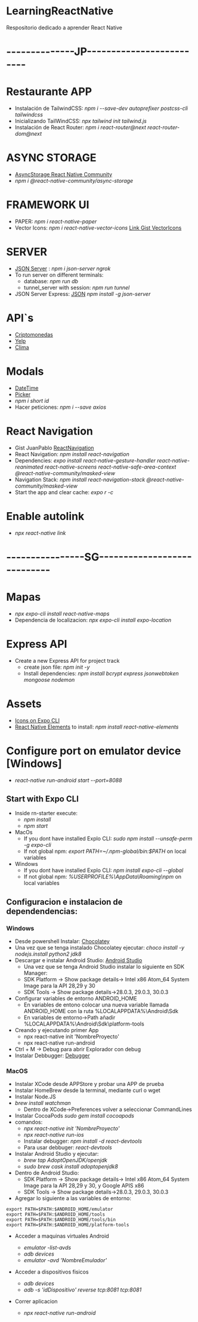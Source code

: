 # LearningReactNative
Respositorio dedicado a aprender React Native

# --------------JP-------------------------

# Restaurante APP
* Instalación de TailwindCSS: _npm i --save-dev autoprefixer postcss-cli tailwindcss_
* Inicializando TailWindCSS: _npx tailwind init tailwind.js_
* Instalación de React Router: _npm i react-router@next react-router-dom@next_

# ASYNC STORAGE
* [AsyncStorage React Native Community](https://github.com/react-native-async-storage/async-storage)
* _npm i @react-native-community/async-storage_

# FRAMEWORK UI
* PAPER: _npm i react-native-paper_
* Vector Icons: _npm i react-native-vector-icons_ [Link Gist VectorIcons](https://gist.github.com/juanpablogdl/7d02cb231beda08d6a5e53a57efd6f7b)

# SERVER
* [JSON Server](https://www.npmjs.com/package/json-server) : _npm i json-server ngrok_
* To run server on different terminals:
  * database: _npm run db_
  * tunnel_server with session: _npm run tunnel_
* JSON Server Express: [JSON](https://github.com/typicode/json-server) _npm install -g json-server_

# API`s
* [Criptomonedas](https://min-api.cryptocompare.com/documentation)
* [Yelp](https://www.yelp.com/fusion)
* [Clima](https://home.openweathermap.org/api_keys)

# Modals
* [DateTime](https://github.com/mmazzarolo/react-native-modal-datetime-picker)
* [Picker](https://github.com/react-native-picker/picker)
* _npm i short id_
* Hacer peticiones: _npm i --save axios_

# React Navigation
* Gist JuanPablo [ReactNavigation](https://gist.github.com/juanpablogdl/86c7db533280f5fd23735794d870a38c)
* React Navigation: _npm install react-navigation_
* Dependencies: _expo install react-native-gesture-handler react-native-reanimated react-native-screens react-native-safe-area-context @react-native-community/masked-view_
* Navigation Stack: _npm install react-navigation-stack @react-native-community/masked-view_
* Start the app and clear cache: _expo r -c_

# Enable autolink
* _npx react-native link_

# ----------------SG----------------------------

# Mapas
* _npx expo-cli install react-native-maps_
* Dependencia de localizacion: _npx expo-cli install expo-location_

# Express API
* Create a new Express API for project track
  * create json file: _npm init -y_
  * Install dependencies: _npm install bcrypt express jsonwebtoken mongoose nodemon_

# Assets
* [Icons on Expo CLI](https://icons.expo.fyi/)
* [React Native Elements](https://reactnativeelements.com/) to install: _npm install react-native-elements_

# Configure port on emulator device [Windows]
* _react-native run-android start --port=8088_

## Start with Expo CLI
* Inside rn-starter execute:
  * _npm install_
  * _npm start_
* MacOs
  * If you dont have installed Explo CLI: _sudo npm install --unsafe-perm -g expo-cli_
  * If not global npm: _export PATH=~/.npm-global/bin:$PATH_ on local variables
* Windows
  * If you dont have installed Explo CLI: _npm install expo-cli --global_
  * If not global npm: _%USERPROFILE%\AppData\Roaming\npm_ on local variables

## Configuracion e instalacion de dependendencias:
### Windows
* Desde powershell Instalar: [Chocolatey](https://chocolatey.org/install)
* Una vez que se tenga instalado Chocolatey ejecutar: _choco install -y nodejs.install python2 jdk8_
* Descargar e instalar Android Studio: [Android Studio](https://developer.android.com/studio?hl=es-419)
  * Una vez que se tenga Android Studio instalar lo siguiente en SDK Manager:
  * SDK Platform -> Show package details-> Intel x86 Atom_64 System Image para la API 28,29 y 30
  * SDK Tools -> Show package details->28.0.3, 29.0.3, 30.0.3
* Configurar variables de entorno ANDROID_HOME
  * En variables de entono colocar una nueva variable llamada ANDROID_HOME con la ruta %LOCALAPPDATA%\Android\Sdk
  * En variables de entorno->Path añadir %LOCALAPPDATA%\Android\Sdk\platform-tools
* Creando y ejecutando primer App
  * npx react-native init 'NombreProyecto'
  * npx react-native run-android
* Ctrl + M -> Debug para abrir Explorador con debug
* Instalar Debbugger: [Debugger](https://github.com/jhen0409/react-native-debugger/releases/tag/v0.10.13)


### MacOS
* Instalar XCode desde APPStore y probar una APP de prueba
* Instalar HomeBrew desde la terminal, mediante curl o wget
* Instalar Node.JS
* _brew install watchman_
  * Dentro de XCode->Preferences volver a seleccionar CommandLines
* Instalar CocoaPods _sudo gem install cocoapods_
* comandos:
  * _npx react-native init 'NombreProyecto'_
  * _npx react-native run-ios_
  * Instalar debugger: _npm install -d react-devtools_
  * Para usar debbuger: _react-devtools_
* Instalar Android Studio y ejecutar:
  * _brew tap AdoptOpenJDK/openjdk_
  * _sudo brew cask install adoptopenjdk8_
* Dentro de Android Studio:
  * SDK Platform -> Show package details-> Intel x86 Atom_64 System Image para la API 28,29 y 30, y Google APIS x86
  * SDK Tools -> Show package details->28.0.3, 29.0.3, 30.0.3
* Agregar lo siguiente a las variables de entorno:

```export ANDROID_HOME=$HOME/Library/Android/sdk
export PATH=$PATH:$ANDROID_HOME/emulator
export PATH=$PATH:$ANDROID_HOME/tools
export PATH=$PATH:$ANDROID_HOME/tools/bin
export PATH=$PATH:$ANDROID_HOME/platform-tools
```

* Acceder a maquinas virtuales Android
  * _emulator -list-avds_
  * _adb devices_
  * _emulator -avd 'NombreEmulador'_

* Acceder a dispositivos fisicos
  * _adb devices_
  * _adb -s 'idDispositivo' reverse tcp:8081 tcp:8081_

* Correr aplicacion
  * _npx react-native run-android_